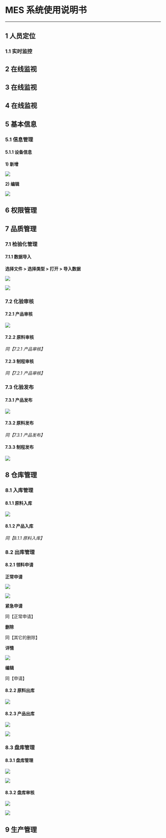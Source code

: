# MES 系统使用说明书
---

## 1 人员定位

### 1.1 实时监控

## 2 在线监视

## 3 在线监视

## 4 在线监视

## 5 基本信息

### 5.1 信息管理

#### 5.1.1 设备信息

**1) 新增**

![](images/5基础信息/01.png)

**2) 编辑**

![](images/5基础信息/02.png)


## 6 权限管理

## 7 品质管理

### 7.1 检验化管理

#### 7.1.1 数据导入

**选择文件 > 选择类型 > 打开 > 导入数据**

![](images/7品质管理/01.png)

![](images/7品质管理/02.png)

### 7.2 化验审核

#### 7.2.1 产品审核

![](images/7品质管理/04.png)

#### 7.2.2 原料审核

*同【7.2.1 产品审核】*

#### 7.2.3 制程审核

*同【7.2.1 产品审核】*

### 7.3 化验发布

#### 7.3.1 产品发布

![](images/7品质管理/05.png)

#### 7.3.2 原料发布

*同【7.3.1 产品发布】*

#### 7.3.3 制程发布

![](images/7品质管理/07.png)

## 8 仓库管理

### 8.1 入库管理

#### 8.1.1 原料入库

![](images/7品质管理/08.png)

#### 8.1.2 产品入库

*同【8.1.1 原料入库】*

### 8.2 出库管理

#### 8.2.1 领料申请

**正常申请**

![](images/7品质管理/10.png)

![](images/7品质管理/11.png)

**紧急申请**

同【正常申请】

**删除**

同【其它的删除】

**详情**

![](images/7品质管理/14.png)

**编辑**

同【申请】

#### 8.2.2 原料出库

![](images/7品质管理/20.png)

#### 8.2.3 产品出库

![](images/7品质管理/18.png)

![](images/7品质管理/19.png)

### 8.3 盘库管理

#### 8.3.1 盘库管理

![](images/7品质管理/21.png)

![](images/7品质管理/22.png)

#### 8.3.2 盘库审核

![](images/7品质管理/24.png)

![](images/7品质管理/25.png)

## 9 生产管理